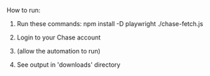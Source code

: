 How to run:

1. Run these commands:
npm install -D playwright
./chase-fetch.js

2. Login to your Chase account
3. (allow the automation to run)
4. See output in 'downloads' directory

